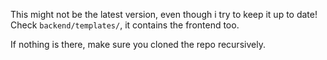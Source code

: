 This might not be the latest version, even though i try to keep it up to date! Check `backend/templates/`, it contains the frontend too.

If nothing is there, make sure you cloned the repo recursively.